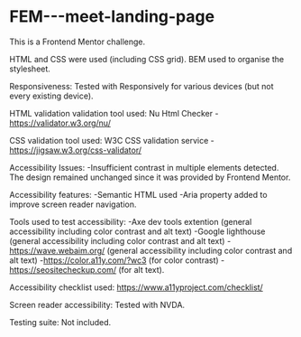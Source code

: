 # FEM---meet-landing-page

This is a Frontend Mentor challenge. 

HTML and CSS were used (including CSS grid). 
BEM used to organise the stylesheet.

Responsiveness: 
Tested with Responsively for various devices (but not every existing device).

HTML validation validation tool used: 
Nu Html Checker - https://validator.w3.org/nu/ 

CSS validation tool used: 
W3C CSS validation service - https://jigsaw.w3.org/css-validator/

Accessibility Issues: 
-Insufficient contrast in multiple elements detected. 
The design remained unchanged since it was provided by Frontend Mentor. 

Accessibility features:
-Semantic HTML used 
-Aria property added to improve screen reader navigation. 

Tools used to test accessibility: 
-Axe dev tools extention (general accessibility including color contrast and alt text)
-Google lighthouse (general accessibility including color contrast and alt text)
-https://wave.webaim.org/ (general accessibility including color contrast and alt text)
-https://color.a11y.com/?wc3 (for color contrast)
-https://seositecheckup.com/ (for alt text).

Accessibility checklist used: 
https://www.a11yproject.com/checklist/

Screen reader accessibility: 
Tested with NVDA. 

Testing suite: 
Not included.
